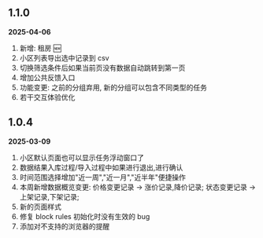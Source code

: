 ## 1.1.0

**2025-04-06**

1. 新增: 租房 🆕
2. 小区列表导出选中记录到 csv
3. 切换筛选条件后如果当前页没有数据自动跳转到第一页
4. 增加公共反馈入口
5. 功能变更: 之前的分组弃用, 新的分组可以包含不同类型的任务
6. 若干交互体验优化

## 1.0.4

**2025-03-09**

1. 小区默认页面也可以显示任务浮动窗口了
2. 数据结果入库过程/导入过程中如果进行退出,进行确认
3. 时间范围选择增加"近一周","近一月","近半年"便捷操作
4. 本周新增数据概览变更: 价格变更记录 -> 涨价记录,降价记录; 状态变更记录 -> 上架记录,下架记录;
5. 新的页面样式
6. 修复 block rules 初始化时没有生效的 bug
7. 添加对不支持的浏览器的提醒
